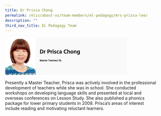 ```yaml
---
title: Dr Prisca Chong
permalink: /elis/about-us/team-members/el-pedagogy/mrs-prisca-lee/
description: ""
third_nav_title: EL Pedagogy Team
---
```

<img src="/images/dr%20prisca%20chong.png" 
     style="width:80%">
		 
Presently a Master Teacher, Prisca was actively involved in the professional development of teachers while she was in school. She conducted workshops on developing language skills and presented at local and overseas conferences on Lesson Study. She also published a phonics package for lower primary students in 2008. Prisca’s areas of interest include reading and motivating reluctant learners.